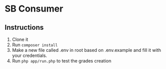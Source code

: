 # SB Consumer
## Instructions
1. Clone it
2. Run ```composer install```
3. Make a new file called .env in root based on .env.example and fill it with your credentials.
4. Run ```php app/run.php``` to test the grades creation

